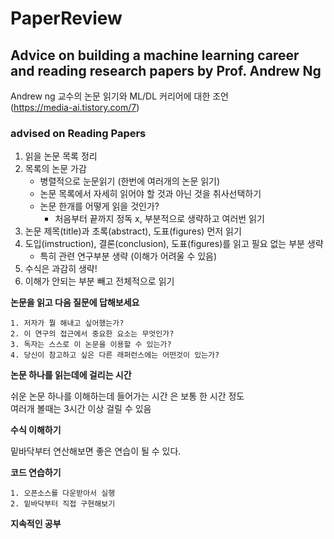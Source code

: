 # PaperReview


## Advice on building a machine learning career and reading research papers by Prof. Andrew Ng  

Andrew ng 교수의 논문 읽기와 ML/DL 커리어에 대한 조언  
(https://media-ai.tistory.com/7)  

### advised on Reading Papers  

1. 읽을 논문 목록 정리  
2. 목록의 논문 가감  
    - 병렬적으로 눈문읽기 (한번에 여러개의 논문 읽기)  
    - 논문 목록에서 자세히 읽어야 할 것과 아닌 것을 취사선택하기
    - 논문 한개를 어떻게 읽을 것인가?
        - 처음부터 끝까지 정독 x, 부분적으로 생략하고 여러번 읽기
3. 논문 제목(title)과 초록(abstract), 도표(figures) 먼저 읽기
4. 도입(imstruction), 결론(conclusion), 도표(figures)를 읽고 필요 없는 부분 생략
    - 특히 관련 연구부분 생략 (이해가 어려울 수 있음)
5. 수식은 과감히 생략!
6. 이해가 안되는 부분 빼고 전체적으로 읽기

**논문을 읽고 다음 질문에 답해보세요**

    1. 저자가 뭘 해내고 싶어했는가?
    2. 이 연구의 접근에서 중요한 요소는 무엇인가?
    3. 독자는 스스로 이 논문을 이용할 수 있는가?
    4. 당신이 참고하고 싶은 다른 래퍼런스에는 어떤것이 있는가?

**논문 하나를 읽는데에 걸리는 시간**

쉬운 논문 하나를 이해하는데 들어가는 시간 은 보통 한 시간 정도  
여러개 볼때는 3시간 이상 걸릴 수 있음  

**수식 이해하기**

밑바닥부터 연산해보면 좋은 연습이 될 수 있다.  

**코드 연습하기**  

    1. 오픈소스를 다운받아서 실행  
    2. 밑바닥부터 직접 구현해보기

**지속적인 공부**

